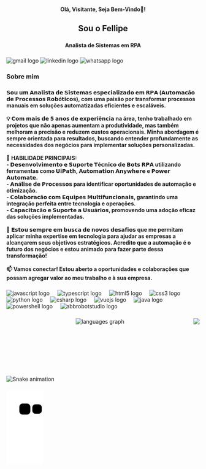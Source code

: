 <!--
## Olá! Eu sou o Fellipe


**fellipeafonseca/fellipeafonseca** is a ✨ _special_ ✨ repository because its `README.md` (this file) appears on your GitHub profile.

Here are some ideas to get you started:
- 👯 I’m looking to collaborate on ...
- 🤔 I’m looking for help with ...
- 💬 Ask me about ...
- 📫 How to reach me: ...
- 😄 Pronouns: ...
- ⚡ Fun fact: ...


- Atualmente trabalhando com Automação de Processos em RPA (Robotic Process Automation)
- Estudando ferramentas de automação, técnicas de liderança e frameworks de programação.  
<div align="center">
  <a href="https://github.com/fellipeafonseca">
  <img height="180em" src="https://github-readme-stats.vercel.app/api?username=fellipeafonseca&show_icons=true&theme=dracula&include_all_commits=true&count_private=true"/>
  <img height="180em" src="https://github-readme-stats.vercel.app/api/top-langs/?username=fellipeafonseca&layout=compact&langs_count=7&theme=dracula"/>
</div>

<div style="display: inline_block"><br>
  <img align="center" alt="Fellipe-Csharp" height="30" width="40" src="https://raw.githubusercontent.com/devicons/devicon/master/icons/csharp/csharp-original.svg">
  <img align="center" alt="Fellipe-Js" height="30" width="40" src="https://cdn.jsdelivr.net/gh/devicons/devicon/icons/java/java-original-wordmark.svg">
  <img align="center" alt="Fellipe-Js" height="30" width="40" src="https://raw.githubusercontent.com/devicons/devicon/master/icons/javascript/javascript-plain.svg">
  <img align="center" alt="Fellipe-HTML" height="30" width="40" src="https://raw.githubusercontent.com/devicons/devicon/master/icons/html5/html5-original.svg">
   <img align="center" alt="Fellipe-Ts" height="30" width="40" src="https://raw.githubusercontent.com/devicons/devicon/master/icons/typescript/typescript-plain.svg">
  <img align="center" alt="Fellipe-Python" height="30" width="40" src="https://raw.githubusercontent.com/devicons/devicon/master/icons/python/python-original.svg">
</div>
  
   ##
 
<div> 
  <a href = "mailto:fellipefonseca76@gmail.com"><img src="https://img.shields.io/badge/-Gmail-%23333?style=for-the-badge&logo=gmail&logoColor=white" target="_blank"></a>
  <a href="https://www.linkedin.com/in/fellipe-fonseca/" target="_blank"><img src="https://img.shields.io/badge/-LinkedIn-%230077B5?style=for-the-badge&logo=linkedin&logoColor=white" target="_blank"></a> 
  -->

<h4 align="center">Olá, Visitante, Seja Bem-Vindo👋!</h4>

###

<h2 align="center">Sou o  Fellipe</h2>

###

<h4 align="center">Analista de Sistemas em RPA</h4>

###

<div align="left">
  <img src="https://img.shields.io/static/v1?message=Gmail&logo=gmail&label=&color=D14836&logoColor=white&labelColor=&style=for-the-badge" height="35" alt="gmail logo"  />
  <img src="https://img.shields.io/static/v1?message=LinkedIn&logo=linkedin&label=&color=0077B5&logoColor=white&labelColor=&style=for-the-badge" height="35" alt="linkedin logo"  />
  <img src="https://img.shields.io/static/v1?message=Whatsapp&logo=whatsapp&label=&color=25D366&logoColor=white&labelColor=&style=for-the-badge" height="35" alt="whatsapp logo"  />
</div>

###

<h3 align="left">Sobre mim</h3>

###

<h4 align="left">𝗦𝗼𝘂 𝘂𝗺 𝗔𝗻𝗮𝗹𝗶𝘀𝘁𝗮 𝗱𝗲 𝗦𝗶𝘀𝘁𝗲𝗺𝗮𝘀 𝗲𝘀𝗽𝗲𝗰𝗶𝗮𝗹𝗶𝘇𝗮𝗱𝗼 𝗲𝗺 𝗥𝗣𝗔 (𝗔𝘂𝘁𝗼𝗺𝗮𝗰ã𝗼 𝗱𝗲 𝗣𝗿𝗼𝗰𝗲𝘀𝘀𝗼𝘀 𝗥𝗼𝗯ó𝘁𝗶𝗰𝗼𝘀), com uma paixão por transformar processos manuais em soluções automatizadas eficientes e escaláveis. <br><br>💡 𝗖𝗼𝗺 𝗺𝗮𝗶𝘀 𝗱𝗲 𝟱 𝗮𝗻𝗼𝘀 𝗱𝗲 𝗲𝘅𝗽𝗲𝗿𝗶ê𝗻𝗰𝗶𝗮 na área, tenho trabalhado em projetos que não apenas aumentam a produtividade, mas também melhoram a precisão e reduzem custos operacionais. Minha abordagem é sempre orientada para resultados, buscando entender profundamente as necessidades dos negócios para implementar soluções personalizadas.<br><br>🔧 HABILIDADE PRINCIPAIS:<br>- 𝗗𝗲𝘀𝗲𝗻𝘃𝗼𝗹𝘃𝗶𝗺𝗲𝗻𝘁𝗼 𝗲 𝗦𝘂𝗽𝗼𝗿𝘁𝗲 𝗧é𝗰𝗻𝗶𝗰𝗼 𝗱𝗲 𝗕𝗼𝘁𝘀 𝗥𝗣𝗔 utilizando ferramentas como 𝗨𝗶𝗣𝗮𝘁𝗵, 𝗔𝘂𝘁𝗼𝗺𝗮𝘁𝗶𝗼𝗻 𝗔𝗻𝘆𝘄𝗵𝗲𝗿𝗲 e 𝗣𝗼𝘄𝗲𝗿 𝗔𝘂𝘁𝗼𝗺𝗮𝘁𝗲.<br>- 𝗔𝗻á𝗹𝗶𝘀𝗲 𝗱𝗲 𝗣𝗿𝗼𝗰𝗲𝘀𝘀𝗼𝘀 para identificar oportunidades de automação e otimização.<br>- 𝗖𝗼𝗹𝗮𝗯𝗼𝗿𝗮𝗰ã𝗼 𝗰𝗼𝗺 𝗘𝗾𝘂𝗶𝗽𝗲𝘀 𝗠𝘂𝗹𝘁𝗶𝗳𝘂𝗻𝗰𝗶𝗼𝗻𝗮𝗶𝘀, garantindo uma integração perfeita entre tecnologia e operações.<br>- 𝗖𝗮𝗽𝗮𝗰𝗶𝘁𝗮𝗰ã𝗼 𝗲 𝗦𝘂𝗽𝗼𝗿𝘁𝗲 𝗮 𝗨𝘀𝘂á𝗿𝗶𝗼𝘀, promovendo uma adoção eficaz das soluções implementadas.<br><br>🌟 𝗘𝘀𝘁𝗼𝘂 𝘀𝗲𝗺𝗽𝗿𝗲 𝗲𝗺 𝗯𝘂𝘀𝗰𝗮 𝗱𝗲 𝗻𝗼𝘃𝗼𝘀 𝗱𝗲𝘀𝗮𝗳𝗶𝗼𝘀 que me permitam aplicar minha expertise em tecnologia para ajudar as empresas a alcançarem seus objetivos estratégicos. Acredito que a automação é o futuro dos negócios e estou animado para fazer parte dessa transformação!<br><br>📫 Vamos conectar! Estou aberto a oportunidades e colaborações que possam agregar valor ao meu trabalho e à sua empresa.</h4>

###

<div align="left">
  <img src="https://cdn.jsdelivr.net/gh/devicons/devicon/icons/javascript/javascript-original.svg" height="30" alt="javascript logo"  />
  <img width="12" />
  <img src="https://cdn.jsdelivr.net/gh/devicons/devicon/icons/typescript/typescript-original.svg" height="30" alt="typescript logo"  />
  <img width="12" />
  <img src="https://cdn.jsdelivr.net/gh/devicons/devicon/icons/html5/html5-original.svg" height="30" alt="html5 logo"  />
  <img width="12" />
  <img src="https://cdn.jsdelivr.net/gh/devicons/devicon/icons/css3/css3-original.svg" height="30" alt="css3 logo"  />
  <img width="12" />
  <img src="https://cdn.jsdelivr.net/gh/devicons/devicon/icons/python/python-original.svg" height="30" alt="python logo"  />
  <img width="12" />
  <img src="https://cdn.jsdelivr.net/gh/devicons/devicon/icons/csharp/csharp-original.svg" height="30" alt="csharp logo"  />
  <img width="12" />
  <img src="https://cdn.jsdelivr.net/gh/devicons/devicon/icons/vuejs/vuejs-original.svg" height="30" alt="vuejs logo"  />
  <img width="12" />
  <img src="https://cdn.jsdelivr.net/gh/devicons/devicon/icons/java/java-original.svg" height="30" alt="java logo"  />
  <img width="12" />
  <img src="https://skillicons.dev/icons?i=powershell" height="30" alt="powershell logo"  />
  <img width="12" />
  <img src="https://skillicons.dev/icons?i=bots" height="30" alt="abbrobotstudio logo"  />
</div>

###

<img align="right" height="150" src="https://i.imgflip.com/65efzo.gif"  />

###

<div align="center">
  <img src="https://github-readme-stats.vercel.app/api/top-langs?username=fellipeafonseca&locale=en&hide_title=false&layout=compact&card_width=320&langs_count=5&theme=dracula&hide_border=false&order=2" height="150" alt="languages graph"  />
</div>

###

<br clear="both">

<img src="https://raw.githubusercontent.com/fellipeafonseca/fellipeafonseca/output/snake.svg" alt="Snake animation" />

###
 
  ![Snake animation](https://github.com/fellipeafonseca/fellipeafonseca/blob/output/github-contribution-grid-snake.svg)
 
</div>
